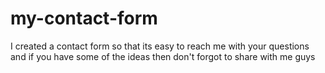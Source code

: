 # my-contact-form
I created a contact form so that its easy to reach me with your questions and if you have some of the ideas then don't forgot to share with me guys
